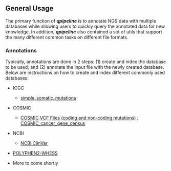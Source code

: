 

## General Usage
The primary function of **_qpipeline_** is to annotate NGS data with multiple databases while allowing users to quickly query the annotated data for new knowledge.  In addition, **_qpipeline_** also contained a set of utils that support the many different common tasks on different file formats.  

### Annotations
Typically, annotations are done in 2 steps: (1) create and index the database to be used; and (2) annotate the input file with the newly created database.  Below are instructions on how to create and index different commonly used databases:
* ICGC
  * [simple_somatic_mutations](ICGC_simple_mutations.md)
* COSMIC 
  * [COSMIC VCF Files (coding and non-coding mutations)](COSMIC_VCF.md) ;  [COSMIC_cancer_gene_census](COSMIC_cancer_gene_census.md)
  
* NCBI
  * [NCBI ClinVar](NCBI_ClinVar.md)
* [POLYPHEN2-WHESS](POLYPHEN2-WHESS.md)
* More to come shortly
